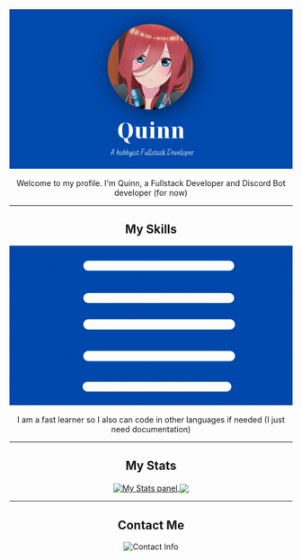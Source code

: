 <div align="center">
    <img src="./assets/banner.png" alt="banner.png"></img>
    <p>Welcome to my profile. I'm Quinn, a Fullstack Developer and Discord Bot developer (for now)</p>
</div>
    
---

<div align="center">
    <h2>My Skills</h2>
    <img src="./assets/skills.gif" alt="skills.gif"></img>
    <p>I am a fast learner so I also can code in other languages if needed (I just need documentation)</p>

---

<h2> My Stats </h2>
<a href="https://github.com/anuraghazra/github-readme-stats">
    <img align="center" src="https://github-readme-stats.vercel.app/api/top-langs/?username=QuinnVN&theme=tokyonight&layout=compact" alt="My Stats panel"></img>
    <img align="center" src="https://github-readme-stats.vercel.app/api?username=QuinnVN&show_icons=true&layout=compact&theme=tokyonight">
</a>

---

<h2>Contact Me</h2>
<img src="https://discord-readme-badge.vercel.app/api?id=735464638468063295" alt="Contact Info" href="discord.com/users/735464638468063295">
<div>
